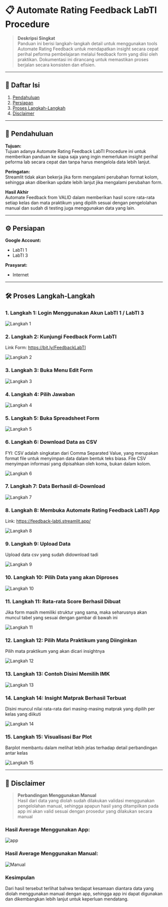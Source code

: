 # 📋 Automate Rating Feedback LabTI Procedure

> **Deskripsi Singkat**  
> Panduan ini berisi langkah-langkah detail untuk menggunakan tools Automate Rating Feedback untuk mendapatkan insight secara cepat perihal peforma pembelajaran melalui feedback form yang diisi oleh praktikan. Dokumentasi ini dirancang untuk memastikan proses berjalan secara konsisten dan efisien.

---

## 📂 Daftar Isi
1. [Pendahuluan](#pendahuluan)
2. [Persiapan](#persiapan)
3. [Proses Langkah-Langkah](#proses-langkah-langkah)
4. [Disclaimer](#disclaimer)

---

## 📝 Pendahuluan
**Tujuan:**  
Tujuan adanya Automate Rating Feedback LabTI Procedure ini untuk memberikan panduan ke siapa saja yang ingin memerlukan insight perihal peforma lab secara cepat dan tanpa harus mengelola data lebih lanjut.

**Peringatan:**  
Streamlit tidak akan bekerja jika form mengalami perubahan format kolom, sehingga akan diberikan update lebih lanjut jika mengalami perubahan form.

**Hasil Akhir**  
Automate Feedback from VALID dalam memberikan hasil score rata-rata setiap kelas dan mata praktikum yang dipilih sesuai dengan pengelolahan manual dan sudah di testing juga menggunakan data yang lain.

---

## ⚙️ Persiapan
**Google Account:**
- LabTI 1
- LabTI 3

**Prasyarat:**
- Internet

---

## 🛠️ Proses Langkah-Langkah
### 1. Langkah 1: Login Menggunakan Akun LabTI 1 / LabTI 3

![Langkah 1](https://github.com/Shacent/feedback-streamlit/blob/main/image/Accounts.png?raw=true)

### 2. Langkah 2: Kunjungi Feedback Form LabTI
Link Form: https://bit.ly/FeedbackLabTI

![Langkah 2](https://github.com/Shacent/feedback-streamlit/blob/main/image/2.png?raw=true)

### 3. Langkah 3: Buka Menu Edit Form

![Langkah 3](https://github.com/Shacent/feedback-streamlit/blob/main/image/3.png?raw=true)

### 4. Langkah 4: Pilih Jawaban

![Langkah 4](https://github.com/Shacent/feedback-streamlit/blob/main/image/4.png?raw=true)

### 5. Langkah 5: Buka Spreadsheet Form

![Langkah 5](https://github.com/Shacent/feedback-streamlit/blob/main/image/5.png?raw=true)

### 6. Langkah 6: Download Data as CSV
FYI: CSV adalah singkatan dari Comma Separated Value, yang merupakan format file untuk menyimpan data dalam bentuk teks biasa. File CSV menyimpan informasi yang dipisahkan oleh koma, bukan dalam kolom.

![Langkah 6](https://github.com/Shacent/feedback-streamlit/blob/main/image/6.png?raw=true)

### 7. Langkah 7: Data Berhasil di-Download

![Langkah 7](https://github.com/Shacent/feedback-streamlit/blob/main/image/7.png?raw=true)

### 8. Langkah 8: Membuka Automate Rating Feedback LabTI App
Link: https://feedback-labti.streamlit.app/

![Langkah 8](https://github.com/Shacent/feedback-streamlit/blob/main/image/8.png?raw=true)

### 9. Langkah 9: Upload Data
Upload data csv yang sudah didownload tadi

![Langkah 9](https://github.com/Shacent/feedback-streamlit/blob/main/image/9.png?raw=true)

### 10. Langkah 10: Pilih Data yang akan Diproses

![Langkah 10](https://github.com/Shacent/feedback-streamlit/blob/main/image/10.png?raw=true)

### 11. Langkah 11: Rata-rata Score Berhasil Dibuat
Jika form masih memiliki struktur yang sama, maka seharusnya akan muncul tabel yang sesuai dengan gambar di bawah ini

![Langkah 11](https://github.com/Shacent/feedback-streamlit/blob/main/image/11.png?raw=true)

### 12. Langkah 12: Pilih Mata Praktikum yang Diinginkan
Pilih mata praktikum yang akan dicari insightnya

![Langkah 12](https://github.com/Shacent/feedback-streamlit/blob/main/image/12.png?raw=true)

### 13. Langkah 13: Contoh Disini Memilih IMK

![Langkah 13](https://github.com/Shacent/feedback-streamlit/blob/main/image/13.png?raw=true)

### 14. Langkah 14: Insight Matprak Berhasil Terbuat
Disini muncul nilai rata-rata dari masing-masing matprak yang dipilih per kelas yang diikuti

![Langkah 14](https://github.com/Shacent/feedback-streamlit/blob/main/image/14.png?raw=true)

### 15. Langkah 15: Visualisasi Bar Plot
Barplot membantu dalam melihat lebih jelas terhadap detail perbandingan antar kelas

![Langkah 15](https://github.com/Shacent/feedback-streamlit/blob/main/image/15.png?raw=true)

---

## 📝 Disclaimer

> **Perbandingan Menggunakan Manual**  
> Hasil dari data yang diolah sudah dilakukan validasi menggunakan pengelolahan manual, sehingga apapun hasil yang ditampilkan pada app ini akan valid sesuai dengan prosedur yang dilakukan secara manual

### Hasil Average Menggunakan App: 
![app](https://github.com/Shacent/feedback-streamlit/blob/main/image/app.png?raw=true)

### Hasil Average Menggunakan Manual: 
![Manual](https://github.com/Shacent/feedback-streamlit/blob/main/image/manual.png?raw=true)

### Kesimpulan
Dari hasil tersebut terlihat bahwa terdapat kesamaan diantara data yang diolah menggunakan manual dengan app, sehingga app ini dapat digunakan dan dikembangkan lebih lanjut untuk keperluan mendatang.
